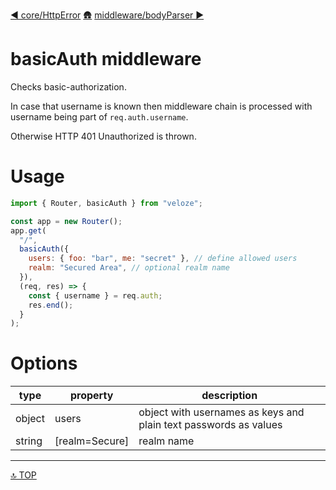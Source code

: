 [◀︎ core/HttpError](../core/HttpError.md)
[🛖](../index.md)
[middleware/bodyParser ▶](../middleware/bodyParser.md)

# basicAuth middleware

Checks basic-authorization.

In case that username is known then middleware chain is processed with username
being part of `req.auth.username`.

Otherwise HTTP 401 Unauthorized is thrown.

# Usage

```js
import { Router, basicAuth } from "veloze";

const app = new Router();
app.get(
  "/",
  basicAuth({
    users: { foo: "bar", me: "secret" }, // define allowed users
    realm: "Secured Area", // optional realm name
  }),
  (req, res) => {
    const { username } = req.auth;
    res.end();
  }
);
```

# Options

| type   | property         | description                                                      |
| ------ | ---------------- | ---------------------------------------------------------------- |
| object | users            | object with usernames as keys and plain text passwords as values |
| string | \[realm=Secure\] | realm name                                                       |

---

[🔝 TOP](#top)
